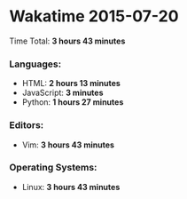 # Wakatime 2015-07-20

Time Total: **3 hours 43 minutes**

### Languages:
- HTML: **2 hours 13 minutes** 
- JavaScript: **3 minutes** 
- Python: **1 hours 27 minutes** 

### Editors:
- Vim: **3 hours 43 minutes** 

### Operating Systems:
- Linux: **3 hours 43 minutes** 

